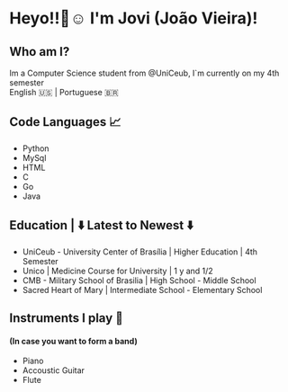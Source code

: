 
# Heyo!!👋☺️ I'm Jovi (João Vieira)! 

## Who am I?
Im a Computer Science student from @UniCeub, I`m currently on my 4th semester <br>
English :us: | Portuguese 🇧🇷

## Code Languages 📈 

* Python
* MySql
* HTML
* C
* Go
* Java

## Education | ⬇️ Latest to Newest ⬇️
*  UniCeub - University Center of Brasília | Higher Education | 4th Semester
*  Unico | Medicine Course for University | 1 y and 1/2
*  CMB - Military School of Brasilia | High School - Middle School
*  Sacred Heart of Mary | Intermediate School - Elementary School

## Instruments I play 🎵
#### (In case you want to form a band)
*  Piano
*  Accoustic Guitar
*  Flute

<!--
**Joviviz/Joviviz** is a ✨ _special_ ✨ repository because its `README.md` (this file) appears on your GitHub profile.

Here are some ideas to get you started:

- 🔭 I’m currently working on ...
- 🌱 I’m currently learning ...
- 👯 I’m looking to collaborate on ...
- 🤔 I’m looking for help with ...
- 💬 Ask me about ...
- 📫 How to reach me: ...
- 😄 Pronouns: ...
- ⚡ Fun fact: ...
-->
